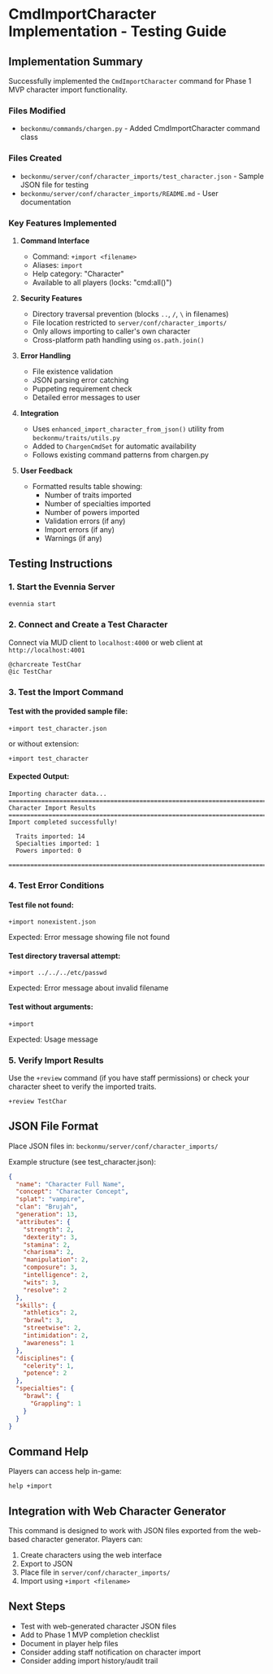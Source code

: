 # CmdImportCharacter Implementation - Testing Guide

## Implementation Summary

Successfully implemented the `CmdImportCharacter` command for Phase 1 MVP character import functionality.

### Files Modified
- `beckonmu/commands/chargen.py` - Added CmdImportCharacter command class

### Files Created
- `beckonmu/server/conf/character_imports/test_character.json` - Sample JSON file for testing
- `beckonmu/server/conf/character_imports/README.md` - User documentation

### Key Features Implemented

1. **Command Interface**
   - Command: `+import <filename>`
   - Aliases: `import`
   - Help category: "Character"
   - Available to all players (locks: "cmd:all()")

2. **Security Features**
   - Directory traversal prevention (blocks `..`, `/`, `\` in filenames)
   - File location restricted to `server/conf/character_imports/`
   - Only allows importing to caller's own character
   - Cross-platform path handling using `os.path.join()`

3. **Error Handling**
   - File existence validation
   - JSON parsing error catching
   - Puppeting requirement check
   - Detailed error messages to user

4. **Integration**
   - Uses `enhanced_import_character_from_json()` utility from `beckonmu/traits/utils.py`
   - Added to `ChargenCmdSet` for automatic availability
   - Follows existing command patterns from chargen.py

5. **User Feedback**
   - Formatted results table showing:
     - Number of traits imported
     - Number of specialties imported
     - Number of powers imported
     - Validation errors (if any)
     - Import errors (if any)
     - Warnings (if any)

## Testing Instructions

### 1. Start the Evennia Server

```bash
evennia start
```

### 2. Connect and Create a Test Character

Connect via MUD client to `localhost:4000` or web client at `http://localhost:4001`

```
@charcreate TestChar
@ic TestChar
```

### 3. Test the Import Command

#### Test with the provided sample file:
```
+import test_character.json
```

or without extension:
```
+import test_character
```

#### Expected Output:
```
Importing character data...
==============================================================================
Character Import Results
==============================================================================
Import completed successfully!

  Traits imported: 14
  Specialties imported: 1
  Powers imported: 0

==============================================================================
```

### 4. Test Error Conditions

#### Test file not found:
```
+import nonexistent.json
```

Expected: Error message showing file not found

#### Test directory traversal attempt:
```
+import ../../../etc/passwd
```

Expected: Error message about invalid filename

#### Test without arguments:
```
+import
```

Expected: Usage message

### 5. Verify Import Results

Use the `+review` command (if you have staff permissions) or check your character sheet to verify the imported traits.

```
+review TestChar
```

## JSON File Format

Place JSON files in: `beckonmu/server/conf/character_imports/`

Example structure (see test_character.json):

```json
{
  "name": "Character Full Name",
  "concept": "Character Concept",
  "splat": "vampire",
  "clan": "Brujah",
  "generation": 13,
  "attributes": {
    "strength": 2,
    "dexterity": 3,
    "stamina": 2,
    "charisma": 2,
    "manipulation": 2,
    "composure": 3,
    "intelligence": 2,
    "wits": 3,
    "resolve": 2
  },
  "skills": {
    "athletics": 2,
    "brawl": 3,
    "streetwise": 2,
    "intimidation": 2,
    "awareness": 1
  },
  "disciplines": {
    "celerity": 1,
    "potence": 2
  },
  "specialties": {
    "brawl": {
      "Grappling": 1
    }
  }
}
```

## Command Help

Players can access help in-game:
```
help +import
```

## Integration with Web Character Generator

This command is designed to work with JSON files exported from the web-based character generator. Players can:

1. Create characters using the web interface
2. Export to JSON
3. Place file in `server/conf/character_imports/`
4. Import using `+import <filename>`

## Next Steps

- Test with web-generated character JSON files
- Add to Phase 1 MVP completion checklist
- Document in player help files
- Consider adding staff notification on character import
- Consider adding import history/audit trail

